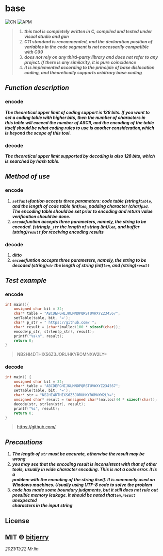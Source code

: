 # base

[![CN](https://img.shields.io/badge/Language-%E7%AE%80%E4%BD%93%E4%B8%AD%E6%96%87-red)](https://github.com/bitjerry/base/blob/main/README.zh-CN.md)
[![APM](https://img.shields.io/badge/license-MIT-2345.svg)](https://github.com/bitjerry/base)

>1. ***this tool is completely written in C, compiled and tested under visual studio and gun***
>2. ***C11 standard is recommended, and the declaration position of variables in the code segment       is not necessarily compatible with C99***
>3. ***does not rely on any third-party library and does not refer to any project. If there is any      similarity, it is pure coincidence***
>4. ***it is implemented according to the principle of base dislocation coding, and theoretically       supports arbitrary base coding***

## _Function description_
### encode
***The theoretical upper limit of coding support is 128 bits. If you want to<br>
   set a coding table with higher bits, then the number of characters in <br>
   this table will exceed the number of ASCII, and the encoding of the table<br>
   itself should be what coding rules to use is another consideration,which<br>
   is beyond the scope of this tool.***
### decode
***The theoretical upper limit supported by decoding is also 128 bits, which <br>
   is searched by hash table.***

## _Method of use_
### encode
1. ***`setTable`funtion accepts three parameters: code table (string)`table`, <br>
   and the length of code table (int)`len`, padding character (char)`pad`. <br>
   The encoding table should be set prior to encoding and return value <br>
   verification
   should be done.***
2. ***`encode`funtion accepts three parameters, namely, the string to be <br>
   encoded. (string)`p_str` the length of string (int)`len`, and buffer <br>
   (string)`result` for receiving encoding results***
### decode
1. ***ditto***
2. ***`encode`funtion accepts three parameters, namely, the string to be <br>
   decoded (string)`str` the length of string (int)`len`, and (string)`result`***

## _Test example_
### encode
```C
int main(){
	unsigned char bit = 32;
	char* table = "ABCDEFGHIJKLMNOPQRSTUVWXYZ234567";
	setTable(table, bit, '=');
	char* p_str = " https://github.com/ ";
	char* result = (char*)malloc(100 * sizeof(char));
	encode(p_str, strlen(p_str), result);
	printf("%s\n", result);
	return 0;
}
```
> NB2HI4DTHIXS6Z3JORUHKYROMNXW2LY=
### decode
```c
int main() {
	unsigned char bit = 32;
	char* table = "ABCDEFGHIJKLMNOPQRSTUVWXYZ234567";
	setTable(table, bit, '=');
	char* str = "NB2HI4DTHIXS6Z3JORUHKYROMNXW2LY=";
	unsigned char* result = (unsigned char*)malloc(44 * sizeof(char));
	decode(str, strlen(str), result);
	printf("%s", result);
	return 0;
}
```
> https://github.com/

## _Precautions_
1. ***The length of `str` must be accurate, otherwise the result may be wrong***
2. ***you may see that the encoding result is inconsistent with that of other<br>
   tools, usually in wide character encoding. This is not a code error. It is a<br>
   problem with the encoding of the string itself. It is commonly used on <br>
   Windows machines. Usually using UTF-8 code to solve the problem***
3. ***code has made some boundary judgments, but it still does not rule out <br>
   possible memory leakage. It should be noted that`len`,`result` unexpected <br>
   characters in the input string***

## License
MIT © [bitjerry](https://github.com/bitjerry/base/blob/main/LICENSE)
----------
*2021/11/22*
*Mr.lin*
